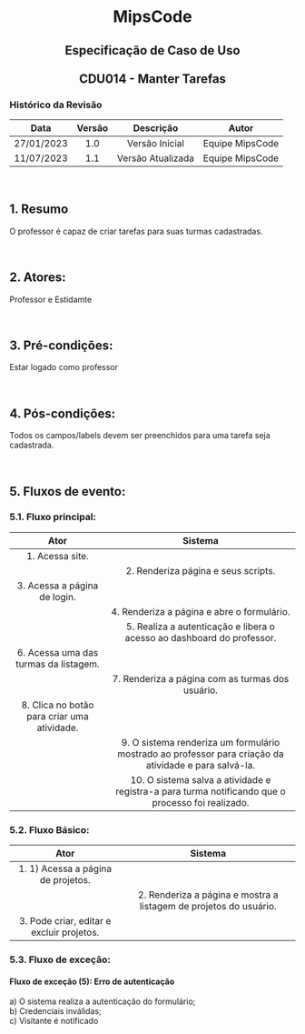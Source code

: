 # <p align="center"> MipsCode </p>


## <p align="center"> Especificação de Caso de Uso <br><br> CDU014 - Manter Tarefas </p> 

### Histórico da Revisão 

| Data | Versão | Descrição | Autor |
| :-----: | :-----: | :-----: | :-----: |
| 27/01/2023 | 1.0 | Versão Inicial | Equipe MipsCode |
| 11/07/2023 | 1.1 | Versão Atualizada | Equipe MipsCode |

<br>

## 1. Resumo
O professor é capaz de criar tarefas para suas turmas cadastradas.

<br>

## 2. Atores: 
Professor e Estidamte

<br>

## 3. Pré-condições:
Estar logado como professor

<br>

## 4. Pós-condições: 
Todos os campos/labels devem ser preenchidos para uma tarefa seja cadastrada.

<br>

## 5. Fluxos de evento:
### 5.1. Fluxo principal:

| Ator | Sistema |
| :-----------------: | :-----------------: | 
| 1. Acessa site. | |  
|  | 2. Renderiza página e seus scripts. |
| 3. Acessa a página de login. | | 
| | 4. Renderiza a página e abre o formulário. | 
| | 5. Realiza a autenticação e libera o acesso ao dashboard do professor. |
| 6. Acessa uma das turmas da listagem. |  |
|  | 7. Renderiza a página com as turmas dos usuário. |
| 8. Clica no botão para criar uma atividade. | |
| | 9. O sistema renderiza um formulário mostrado ao professor para criação da atividade e para salvá-la. |
| | 10. O sistema salva a atividade e  registra-a para turma notificando que o processo foi realizado. | |

### 5.2. Fluxo Básico:
| Ator | Sistema |
| :-----------------: | :-----------------: | 
| 1. 1)  Acessa a página de projetos. | |  
|  | 2. Renderiza a página e mostra a listagem de projetos do usuário. |
| 3. Pode criar, editar e excluir projetos. | | 

### 5.3. Fluxo de exceção:
#### Fluxo de exceção (5): Erro de autenticação
a) O sistema realiza a autenticação do formulário; <br>
b) Credenciais inválidas;  <br>
c) Visitante é notificado
